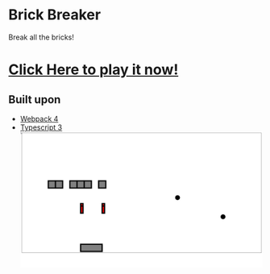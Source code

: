 # Brick Breaker
Break all the bricks!
# [Click Here to play it now!](https://bruts002.github.io/brick-breaker/)

## Built upon

- [Webpack 4](https://webpack.js.org/)
- [Typescript 3](https://devblogs.microsoft.com/typescript/)
![Image](./images/brick-breaker-overview.png)